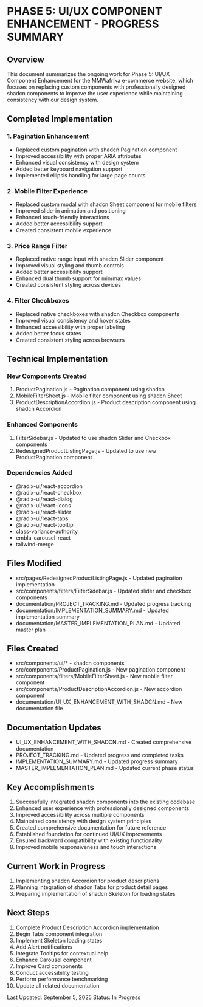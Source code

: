 # PHASE 5: UI/UX COMPONENT ENHANCEMENT - PROGRESS SUMMARY

## Overview

This document summarizes the ongoing work for Phase 5: UI/UX Component Enhancement for the MMWafrika e-commerce website, which focuses on replacing custom components with professionally designed shadcn components to improve the user experience while maintaining consistency with our design system.

## Completed Implementation

### 1. Pagination Enhancement
- Replaced custom pagination with shadcn Pagination component
- Improved accessibility with proper ARIA attributes
- Enhanced visual consistency with design system
- Added better keyboard navigation support
- Implemented ellipsis handling for large page counts

### 2. Mobile Filter Experience
- Replaced custom modal with shadcn Sheet component for mobile filters
- Improved slide-in animation and positioning
- Enhanced touch-friendly interactions
- Added better accessibility support
- Created consistent mobile experience

### 3. Price Range Filter
- Replaced native range input with shadcn Slider component
- Improved visual styling and thumb controls
- Added better accessibility support
- Enhanced dual thumb support for min/max values
- Created consistent styling across devices

### 4. Filter Checkboxes
- Replaced native checkboxes with shadcn Checkbox components
- Improved visual consistency and hover states
- Enhanced accessibility with proper labeling
- Added better focus states
- Created consistent styling across browsers

## Technical Implementation

### New Components Created
1. ProductPagination.js - Pagination component using shadcn
2. MobileFilterSheet.js - Mobile filter component using shadcn Sheet
3. ProductDescriptionAccordion.js - Product description component using shadcn Accordion

### Enhanced Components
1. FilterSidebar.js - Updated to use shadcn Slider and Checkbox components
2. RedesignedProductListingPage.js - Updated to use new ProductPagination component

### Dependencies Added
- @radix-ui/react-accordion
- @radix-ui/react-checkbox
- @radix-ui/react-dialog
- @radix-ui/react-icons
- @radix-ui/react-slider
- @radix-ui/react-tabs
- @radix-ui/react-tooltip
- class-variance-authority
- embla-carousel-react
- tailwind-merge

## Files Modified
- src/pages/RedesignedProductListingPage.js - Updated pagination implementation
- src/components/filters/FilterSidebar.js - Updated slider and checkbox components
- documentation/PROJECT_TRACKING.md - Updated progress tracking
- documentation/IMPLEMENTATION_SUMMARY.md - Updated implementation summary
- documentation/MASTER_IMPLEMENTATION_PLAN.md - Updated master plan

## Files Created
- src/components/ui/* - shadcn components
- src/components/ProductPagination.js - New pagination component
- src/components/filters/MobileFilterSheet.js - New mobile filter component
- src/components/ProductDescriptionAccordion.js - New accordion component
- documentation/UI_UX_ENHANCEMENT_WITH_SHADCN.md - New documentation file

## Documentation Updates
- UI_UX_ENHANCEMENT_WITH_SHADCN.md - Created comprehensive documentation
- PROJECT_TRACKING.md - Updated progress and completed tasks
- IMPLEMENTATION_SUMMARY.md - Updated progress summary
- MASTER_IMPLEMENTATION_PLAN.md - Updated current phase status

## Key Accomplishments
1. Successfully integrated shadcn components into the existing codebase
2. Enhanced user experience with professionally designed components
3. Improved accessibility across multiple components
4. Maintained consistency with design system principles
5. Created comprehensive documentation for future reference
6. Established foundation for continued UI/UX improvements
7. Ensured backward compatibility with existing functionality
8. Improved mobile responsiveness and touch interactions

## Current Work in Progress
1. Implementing shadcn Accordion for product descriptions
2. Planning integration of shadcn Tabs for product detail pages
3. Preparing implementation of shadcn Skeleton for loading states

## Next Steps
1. Complete Product Description Accordion implementation
2. Begin Tabs component integration
3. Implement Skeleton loading states
4. Add Alert notifications
5. Integrate Tooltips for contextual help
6. Enhance Carousel component
7. Improve Card components
8. Conduct accessibility testing
9. Perform performance benchmarking
10. Update all related documentation

Last Updated: September 5, 2025
Status: In Progress